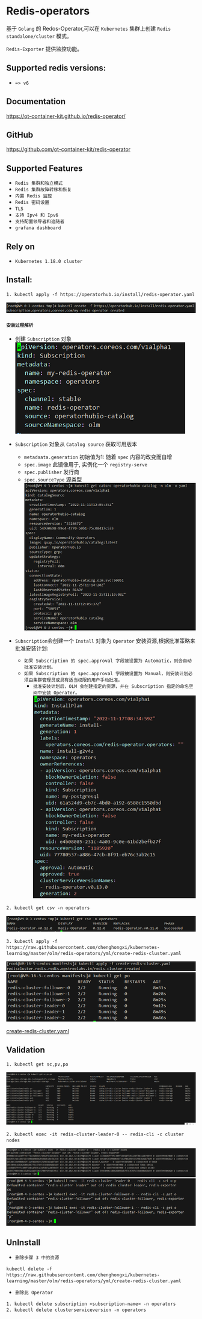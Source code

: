 # Redis-operators
基于 `Golang` 的 Redos-Operator,可以在 `Kubernetes` 集群上创建 `Redis standalone/cluster` 模式。

`Redis-Exporter` 提供监控功能。

## Supported redis versions:
- `=> v6`

## Documentation
https://ot-container-kit.github.io/redis-operator/

## GitHub
https://github.com/ot-container-kit/redis-operator

## Supported Features
- `Redis 集群和独立模式`
- `Redis 集群故障转移和恢复`
- `内置 Redis 监控`
- `Redis 密码设置`
- `TLS`
- `支持 Ipv4 和 Ipv6`
- `支持配置领导者和追随者`
- `grafana dashboard`

## Rely on
- `Kubernetes 1.18.0 cluster`

## Install:


```shell
1. kubectl apply -f https://operatorhub.io/install/redis-operator.yaml
```
![img](picture/redis-operators.png)

#### `安装过程解析`
- 创建 `Subscription` 对象
![img](picture/redis-operator-yaml.png)

- `Subscription` 对象从 `Catalog source` 获取可用版本
    - `metadaata.generation` 初始值为1:  随着 `spec` 内容的改变而自增
    - `spec.image` 此镜像用于, 实例化一个 `registry-serve`
    - `spec.publisher` 发行商
    - `spec.sourceType` 源类型
![img](picture/catsrc.png)
- `Subscription`会创建一个 `Install` 对象为 `Operator` 安装资源,根据批准策略来批准安装计划:
  - `如果 Subscription 的 spec.approval 字段被设置为 Automatic，则会自动批准安装计划。`
  - `如果 Subscription 的 spec.approval 字段被设置为 Manual，则安装计划必须由集群管理员或具有适当权限的用户手动批准。`
    - `批准安装计划后，OLM 会创建指定的资源，并在 Subscription 指定的命名空间中安装 Operator。`
      ![img](picture/ip-yaml.png)




```shell
2. kubectl get csv -n operators
```
![img](picture/csv.png)

```shell
3. kubectl apply -f https://raw.githubusercontent.com/chenghongxi/kubernetes-learning/master/olm/redis-operators/yml/create-redis-cluster.yaml
```
![img](picture/create-redis-cluster.png)
![img](picture/create-redis-cluster1.png)


[create-redis-cluster.yaml](https://raw.githubusercontent.com/chenghongxi/kubernetes-learning/master/olm/redis-operators/yml/create-redis-cluster.yaml)


## Validation
```shell
1. kubectl get sc,pv,po
```
![img](picture/get-cluster.png)
```text
2. kubectl exec -it redis-cluster-leader-0 -- redis-cli -c cluster nodes
```
![img](picture/cluster-nodes.png)
![img](picture/set.png)


## UnInstall
- `删除步骤 3 中的资源`
```shell
kubectl delete -f https://raw.githubusercontent.com/chenghongxi/kubernetes-learning/master/olm/redis-operators/yml/create-redis-cluster.yaml
```
- `删除此 Operator`
```shell
1. kubectl delete subscription <subscription-name> -n operators
2. kubectl delete clusterserviceversion -n operators
```



